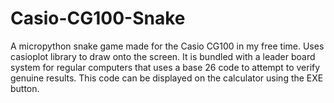 # Casio-CG100-Snake
A micropython snake game made for the Casio CG100 in my free time.  Uses casioplot library to draw onto the screen. It is bundled with a leader board system for regular computers that uses a base 26 code to attempt to verify genuine results. This code can be displayed on the calculator using the EXE button.
